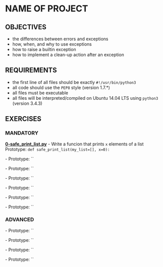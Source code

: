 # NAME OF PROJECT   

## OBJECTIVES   
   * the differences between errors and exceptions
   * how, when, and why to use exceptions
   * how to raise a builtin exception
   * how to implement a clean-up action after an exception

## REQUIREMENTS   

   * the first line of all files should be exactly `#!/usr/bin/python3`   
   * all code should use the `PEP8` style (version 1.7.*)   
   * all files must be executable   
   * all files will be interpreted/compiled on Ubuntu 14.04 LTS using `python3` (version 3.4.3)   

## EXERCISES   

### MANDATORY   

**[0-safe_print_list.py](0-safe_print_list.py)** - Write a funcion that prints `x` elements of a list   
Prototype: `def safe_print_list(my_list=[], x=0):`   

**[]()** - 
Prototype: ``   

**[]()** - 
Prototype: ``   

**[]()** - 
Prototype: ``   

**[]()** - 
Prototype: ``   

**[]()** - 
Prototype: ``   

**[]()** - 
Prototype: ``   

### ADVANCED   

**[]()** - 
Prototype: ``   

**[]()** - 
Prototype: ``   

**[]()** - 
Prototype: ``   

**[]()** - 
Prototype: ``   

